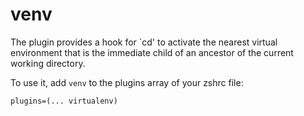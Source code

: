 # venv

The plugin provides a hook for `cd' to activate the nearest virtual environment
that is the immediate child of an ancestor of the current working directory. 

To use it, add `venv` to the plugins array of your zshrc file:
```
plugins=(... virtualenv)
```
